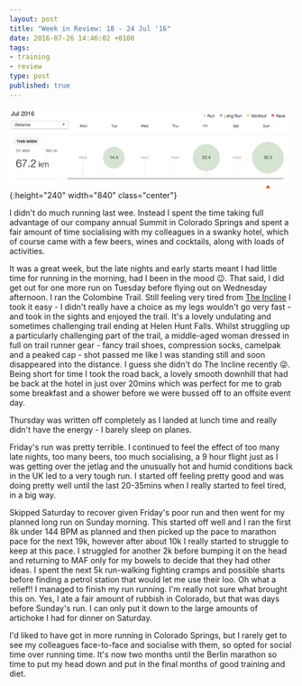 ```yaml
---
layout: post
title: "Week in Review: 18 - 24 Jul '16"
date: 2016-07-26 14:46:02 +0100
tags:
- training
- review
type: post
published: true
---
```


![Week in Review: 18 - 24 Jul '16](/img/week-in-review-18-24Jul16.png){:height="240" width="840" class="center"}

I didn't do much running last wee. Instead I spent the time taking full advantage of our company annual Summit in Colorado Springs and spent a fair amount of time socialising with my colleagues in a swanky hotel, which of course came with a few beers, wines and cocktails, along with loads of activities.

It was a great week, but the late nights and early starts meant I had little time for running in the morning, had I been in the mood 😉.  That said, I did get out for one more run on Tuesday before flying out on Wednesday afternoon.  I ran the Colombine Trail.  Still feeling very tired from [The Incline]() I took it easy - I didn't really have a choice as my legs wouldn't go very fast - and took in the sights and enjoyed the trail.  It's a lovely undulating and sometimes challenging trail ending at Helen Hunt Falls.  Whilst struggling up a particularly challenging part of the trail, a middle-aged woman dressed in full on trail runner gear - fancy trail shoes, compression socks, camelpak and a peaked cap - shot passed me like I was standing still and soon disappeared into the distance.  I guess she didn't do The Incline recently :stuck_out_tongue_winking_eye:.  Being short for time I took the road back, a lovely smooth downhill that had be back at the hotel in just over 20mins which was perfect for me to grab some breakfast and a shower before we were bussed off to an offsite event day.

Thursday was written off completely as I landed at lunch time and really didn't have the energy - I barely sleep on planes.

Friday's run was pretty terrible. I continued to feel the effect of too many late nights, too many beers, too much socialising, a 9 hour flight just as I was getting over the jetlag and the unusually hot and humid conditions back in the UK led to a very tough run. I started off feeling pretty good and was doing pretty well until the last 20-35mins when I really started to feel tired, in a big way.

Skipped Saturday to recover given Friday's poor run and then went for my planned long run on Sunday morning.  This started off well and I ran the first 8k under 144 BPM as planned and then picked up the pace to marathon pace for the next 19k, however after about 10k I really started to struggle to keep at this pace.  I struggled for another 2k before bumping it on the head and returning to MAF only for my bowels to decide that they had other ideas.  I spent the next 5k run-walking fighting cramps and possible sharts before finding a petrol station that would let me use their loo.  Oh what a relief!!  I managed to finish my run running. I'm really not sure what brought this on. Yes, I ate a fair amount of rubbish in Colorado, but that was days before Sunday's run.  I can only put it down to the large amounts of artichoke I had for dinner on Saturday.

I'd liked to have got in more running in Colorado Springs, but I rarely get to see my colleagues face-to-face and socialise with them, so opted for social time over running time.  It's now two months until the Berlin marathon so time to put my head down and put in the final months of good training and diet.
